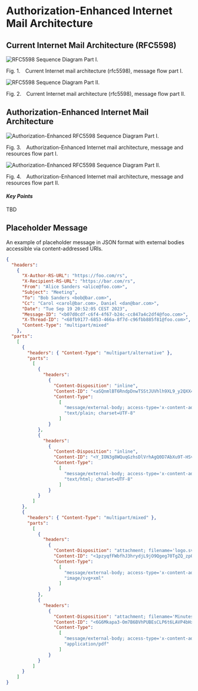 # Authorization-Enhanced Internet Mail Architecture

## Current Internet Mail Architecture (RFC5598)

![RFC5598 Sequence Diagram Part I.](../docs/resources/rfc5598_sd_I.puml)
<p class="figure">
    Fig.&nbsp;1.&emsp;Current Internet mail architecture (rfc5598), message flow part I.
</p>

![RFC5598 Sequence Diagram Part II.](../docs/resources/rfc5598_sd_II.puml)
<p class="figure">
    Fig.&nbsp;2.&emsp;Current Internet mail architecture (rfc5598), message flow part II.
</p>

## Authorization-Enhanced Internet Mail Architecture

![Authorization-Enhanced RFC5598 Sequence Diagram Part I.](../docs/resources/authorization-enhanced_rfc5598_I_sd.puml)
<p class="figure">
    Fig.&nbsp;3.&emsp;Authorization-Enhanced Internet mail architecture, message and resources flow part I.
</p>

![Authorization-Enhanced RFC5598 Sequence Diagram Part II.](../docs/resources/authorization-enhanced_rfc5598_II_sd.puml)
<p class="figure">
    Fig.&nbsp;4.&emsp;Authorization-Enhanced Internet mail architecture, message and resources flow part II.
</p>

#### *Key Points*

TBD

## Placeholder Message

An example of placeholder message in JSON format with external bodies accessible via content-addressed URIs.

```json
{
  "headers":
    {
      "X-Author-RS-URL": "https://foo.com/rs",
      "X-Recipient-RS-URL": "https://bar.com/rs",
      "From": "Alice Sanders <alice@foo.com>",
      "Subject": "Meeting",
      "To": "Bob Sanders <bob@bar.com>",
      "Cc": "Carol <carol@bar.com>, Daniel <dan@bar.com>",
      "Date": "Tue Sep 19 20:52:05 CEST 2023",
      "Message-ID": "<b07d0cdf-c6f4-4f67-b24c-cc847a4c2df4@foo.com>",
      "X-Thread-ID": "<68fb9177-6853-466a-8f7d-c96fbb885f81@foo.com>",
      "Content-Type": "multipart/mixed"
    },
  "parts":
    [
      {
        "headers": { "Content-Type": "multipart/alternative" },
        "parts":
          [
            {
              "headers":
                {
                  "Content-Disposition": "inline",
                  "Content-ID": "<aSQnmlBT6RndpDnwTSStJUVhlh9XL9_y2QXX42NhKuI>",
                  "Content-Type":
                    [
                      "message/external-body; access-type='x-content-addressed-uri'; hash-algorithm='sha256'; size='42'",
                      "text/plain; charset=UTF-8"
                    ]
                }
            },
            {
              "headers":
                {
                  "Content-Disposition": "inline",
                  "Content-ID": "<Y_ION3g8WQuqGzhsDlVrhAgQ0D7AbXu9T-HSv3w--zY>",
                  "Content-Type":
                    [
                      "message/external-body; access-type='x-content-addressed-uri'; hash-algorithm='sha256'; size='109'",
                      "text/html; charset=UTF-8"
                    ]
                }
            }
          ]
      },
      {
        "headers": { "Content-Type": "multipart/mixed" },
        "parts":
          [
            {
              "headers":
                {
                  "Content-Disposition": "attachment; filename='logo.svg'",
                  "Content-ID": "<1pzyqfFWbfhJ3hrydjL9jO9Qgeg70TgZQ_zpOkt4HOU>",
                  "Content-Type":
                    [
                      "message/external-body; access-type='x-content-addressed-uri'; hash-algorithm='sha256'; size='52247'",
                      "image/svg+xml"
                    ]
                }
            },
            {
              "headers":
                {
                  "Content-Disposition": "attachment; filename='Minutes.pdf'",
                  "Content-ID": "<6G6Mkapa3-Om7B6BVhPUBEsCLP6t6LAVP4bHxhQF5nc>",
                  "Content-Type":
                    [
                      "message/external-body; access-type='x-content-addressed-uri'; hash-algorithm='sha256'; size='153403'",
                      "application/pdf"
                    ]
                }
            }
          ]
      }
    ]
}
```

